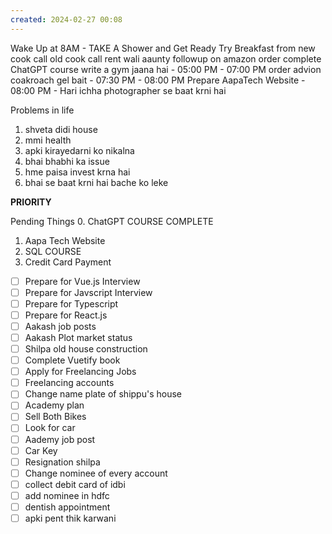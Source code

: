 ```yaml
---
created: 2024-02-27 00:08
---
```

Wake Up at 8AM - TAKE A Shower and Get Ready
Try Breakfast from new cook
call old cook
call rent wali aaunty
followup on amazon order
complete ChatGPT course
write a 
gym jaana hai - 05:00 PM - 07:00 PM
order advion coakroach gel bait - 07:30 PM - 08:00 PM 
Prepare AapaTech Website - 08:00 PM - Hari ichha
photographer se baat krni hai

Problems in life
1. shveta didi house
2. mmi health
3. apki kirayedarni ko nikalna
4. bhai bhabhi ka issue
5. hme paisa invest krna hai
6. bhai se baat krni hai bache ko leke




**PRIORITY**

Pending Things
0. ChatGPT COURSE COMPLETE
1. Aapa Tech Website
2. SQL COURSE
3. Credit Card Payment

- [ ] Prepare for Vue.js Interview
- [ ] Prepare for Javscript Interview
- [ ] Prepare for Typescript
- [ ] Prepare for React.js
- [ ] Aakash job posts
- [ ] Aakash Plot market status
- [ ] Shilpa old house construction
- [ ] Complete Vuetify book
- [ ] Apply for Freelancing Jobs
- [ ] Freelancing accounts
- [ ] Change name plate of shippu's house
- [ ] Academy plan
- [ ] Sell Both Bikes
- [ ] Look for car
- [ ] Aademy job post
- [ ] Car Key
- [ ] Resignation shilpa
- [ ] Change nominee of every account
- [ ] collect debit card of idbi
- [ ] add nominee in hdfc
- [ ] dentish appointment
- [ ] apki pent thik karwani
